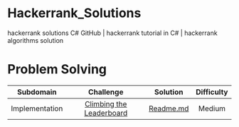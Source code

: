 # Hackerrank_Solutions

hackerrank solutions C# GitHub | hackerrank tutorial in C# | hackerrank algorithms solution

# Problem Solving

| Subdomain | Challenge | Solution|Difficulty
|:-------------:|:-------------:|:-----:|:---------:|
| Implementation | [Climbing the Leaderboard][01] | [Readme.md][02] |Medium|

[01]: https://www.hackerrank.com/challenges/climbing-the-leaderboard/problem 
[02]: /README.md
